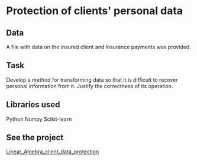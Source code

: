 # Protection of clients' personal data
## Data
A file with data on the insured client and insurance payments was provided.
## Task
Develop a method for transforming data so that it is difficult to recover personal information from it. Justify the correctness of its operation.
## Libraries used
Python Numpy Scikit-learn
## See the project
[Linear_Algebra_client_data_protection](https://github.com/MashaBoro/Yandex_practicum_project/blob/73e4c1ab9f2c5000016ddee7af1b55d21adf2101/ML_Technological_process_of_gold_processing/ML_Technological_process_of_gold_processing.ipynb)
